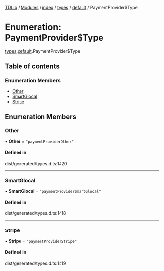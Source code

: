 [TDLib](../README.md) / [Modules](../modules.md) / [index](../modules/index.md) / [types](../modules/index.types.md) / [default](../modules/index.types.default.md) / PaymentProvider$Type

# Enumeration: PaymentProvider$Type

[types](../modules/index.types.md).[default](../modules/index.types.default.md).PaymentProvider$Type

## Table of contents

### Enumeration Members

- [Other](index.types.default.PaymentProvider_Type.md#other)
- [SmartGlocal](index.types.default.PaymentProvider_Type.md#smartglocal)
- [Stripe](index.types.default.PaymentProvider_Type.md#stripe)

## Enumeration Members

### Other

• **Other** = ``"paymentProviderOther"``

#### Defined in

dist/generated/types.d.ts:1420

___

### SmartGlocal

• **SmartGlocal** = ``"paymentProviderSmartGlocal"``

#### Defined in

dist/generated/types.d.ts:1418

___

### Stripe

• **Stripe** = ``"paymentProviderStripe"``

#### Defined in

dist/generated/types.d.ts:1419

